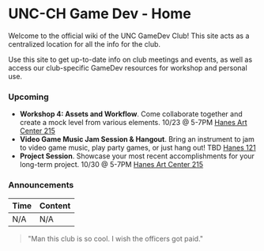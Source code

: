 # UNC-CH Game Dev - Home

Welcome to the official wiki of the UNC GameDev Club! This site acts as a centralized location for all the info for the club. 

Use this site to get up-to-date info on club meetings and events, as well as access our club-specific GameDev resources for workshop and personal use.

### Upcoming
- **Workshop 4: Assets and Workflow**. Come collaborate together and create a mock level from various elements. 10/23 @ 5-7PM [Hanes Art Center 215](https://www.google.com/maps/place/Hanes+Art+Center,+Chapel+Hill,+NC+27514/@35.9121998,-79.0571989,588m/data=!3m2!1e3!4b1!4m6!3m5!1s0x89acc2e7ea663ce3:0x74eaf66675cb8647!8m2!3d35.9121955!4d-79.054624!16s%2Fg%2F1tfn3l_0!5m1!1e2?entry=ttu&g_ep=EgoyMDI1MTAxOS4wIKXMDSoASAFQAw%3D%3D)
- **Video Game Music Jam Session & Hangout**. Bring an instrument to jam to video game music, play party games, or just hang out! TBD [Hanes 121](https://www.google.com/maps/place/Hanes+Art+Center,+Chapel+Hill,+NC+27514/@35.9121955,-79.0571989,17z/data=!3m1!4b1!4m6!3m5!1s0x89acc2e7ea663ce3:0x74eaf66675cb8647!8m2!3d35.9121955!4d-79.054624!16s%2Fg%2F1tfn3l_0?entry=ttu&g_ep=EgoyMDI1MDEyOC4wIKXMDSoJLDEwMjExMjM0SAFQAw%3D%3D) 
- **Project Session**. Showcase your most recent accomplishments for your long-term project. 10/30 @ 5-7PM [Hanes Art Center 215](https://www.google.com/maps/place/Hanes+Art+Center,+Chapel+Hill,+NC+27514/@35.9121998,-79.0571989,588m/data=!3m2!1e3!4b1!4m6!3m5!1s0x89acc2e7ea663ce3:0x74eaf66675cb8647!8m2!3d35.9121955!4d-79.054624!16s%2Fg%2F1tfn3l_0!5m1!1e2?entry=ttu&g_ep=EgoyMDI1MTAxOS4wIKXMDSoASAFQAw%3D%3D)
### Announcements 

| **Time**| **Content**|
| --- | --- |
| N/A | N/A |

> "Man this club is so cool. I wish the officers got paid."  
